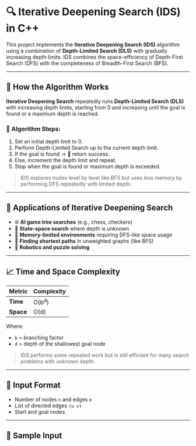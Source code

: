 # 🔍 Iterative Deepening Search (IDS) in C++

This project implements the **Iterative Deepening Search (IDS)** algorithm using a combination of **Depth-Limited Search (DLS)** with gradually increasing depth limits. IDS combines the space-efficiency of Depth-First Search (DFS) with the completeness of Breadth-First Search (BFS).

---

## 📘 How the Algorithm Works

**Iterative Deepening Search** repeatedly runs **Depth-Limited Search (DLS)** with increasing depth limits, starting from 0 and increasing until the goal is found or a maximum depth is reached.

### 🧠 Algorithm Steps:
1. Set an initial depth limit to 0.
2. Perform Depth-Limited Search up to the current depth limit.
3. If the goal is found → 🎯 return success.
4. Else, increment the depth limit and repeat.
5. Stop when the goal is found or maximum depth is exceeded.

> IDS explores nodes level by level like BFS but uses less memory by performing DFS repeatedly with limited depth.

---
## 🧠 Applications of Iterative Deepening Search

- 🌐 **AI game tree searches** (e.g., chess, checkers)
- 🔄 **State-space search** where depth is unknown
- 🚀 **Memory-limited environments** requiring DFS-like space usage
- 🔎 **Finding shortest paths** in unweighted graphs (like BFS)
- 🧠 **Robotics and puzzle solving**

---

## 📈 Time and Space Complexity

| Metric        | Complexity                   |
|---------------|------------------------------|
| **Time**       | O(b<sup>d</sup>)             |
| **Space**      | O(d)                        |

Where:  
- `b` = branching factor  
- `d` = depth of the shallowest goal node  

> IDS performs some repeated work but is still efficient for many search problems with unknown depth.

---

## 🔢 Input Format

- Number of nodes `n` and edges `e`
- List of directed edges `(u v)`
- Start and goal nodes

---

## 🧪 Sample Input

